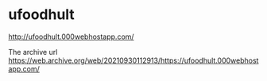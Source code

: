 # ufoodhult
http://ufoodhult.000webhostapp.com/

The archive url
https://web.archive.org/web/20210930112913/https://ufoodhult.000webhostapp.com/

